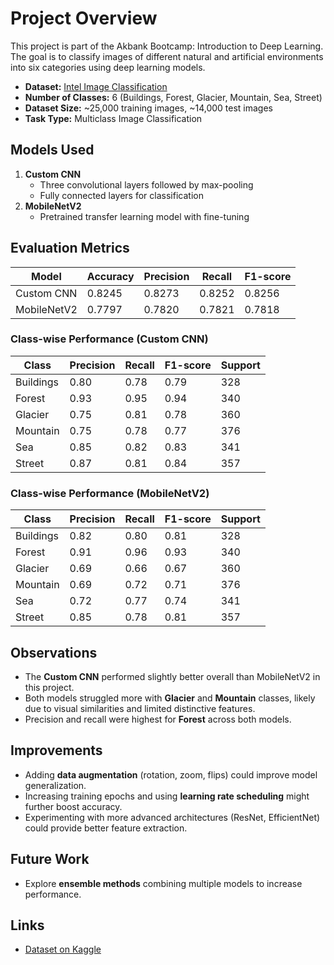 # Project Overview
This project is part of the Akbank Bootcamp: Introduction to Deep Learning. The goal is to classify images of different natural and artificial environments into six categories using deep learning models.

- **Dataset:** [Intel Image Classification](https://www.kaggle.com/datasets/puneet6060/intel-image-classification)  
- **Number of Classes:** 6 (Buildings, Forest, Glacier, Mountain, Sea, Street)  
- **Dataset Size:** ~25,000 training images, ~14,000 test images  
- **Task Type:** Multiclass Image Classification

## Models Used
1. **Custom CNN**  
   - Three convolutional layers followed by max-pooling  
   - Fully connected layers for classification  
2. **MobileNetV2**  
   - Pretrained transfer learning model with fine-tuning  

## Evaluation Metrics
| Model        | Accuracy | Precision | Recall | F1-score |
|--------------|---------|-----------|--------|----------|
| Custom CNN   | 0.8245  | 0.8273    | 0.8252 | 0.8256   |
| MobileNetV2  | 0.7797  | 0.7820    | 0.7821 | 0.7818   |

### Class-wise Performance (Custom CNN)
| Class      | Precision | Recall | F1-score | Support |
|------------|-----------|--------|----------|---------|
| Buildings  | 0.80      | 0.78   | 0.79     | 328     |
| Forest     | 0.93      | 0.95   | 0.94     | 340     |
| Glacier    | 0.75      | 0.81   | 0.78     | 360     |
| Mountain   | 0.75      | 0.78   | 0.77     | 376     |
| Sea        | 0.85      | 0.82   | 0.83     | 341     |
| Street     | 0.87      | 0.81   | 0.84     | 357     |

### Class-wise Performance (MobileNetV2)
| Class      | Precision | Recall | F1-score | Support |
|------------|-----------|--------|----------|---------|
| Buildings  | 0.82      | 0.80   | 0.81     | 328     |
| Forest     | 0.91      | 0.96   | 0.93     | 340     |
| Glacier    | 0.69      | 0.66   | 0.67     | 360     |
| Mountain   | 0.69      | 0.72   | 0.71     | 376     |
| Sea        | 0.72      | 0.77   | 0.74     | 341     |
| Street     | 0.85      | 0.78   | 0.81     | 357     |

## Observations
- The **Custom CNN** performed slightly better overall than MobileNetV2 in this project.  
- Both models struggled more with **Glacier** and **Mountain** classes, likely due to visual similarities and limited distinctive features.  
- Precision and recall were highest for **Forest** across both models.

## Improvements
- Adding **data augmentation** (rotation, zoom, flips) could improve model generalization.  
- Increasing training epochs and using **learning rate scheduling** might further boost accuracy.  
- Experimenting with more advanced architectures (ResNet, EfficientNet) could provide better feature extraction.

## Future Work 
- Explore **ensemble methods** combining multiple models to increase performance.  

## Links
- [Dataset on Kaggle](https://www.kaggle.com/datasets/puneet6060/intel-image-classification)
